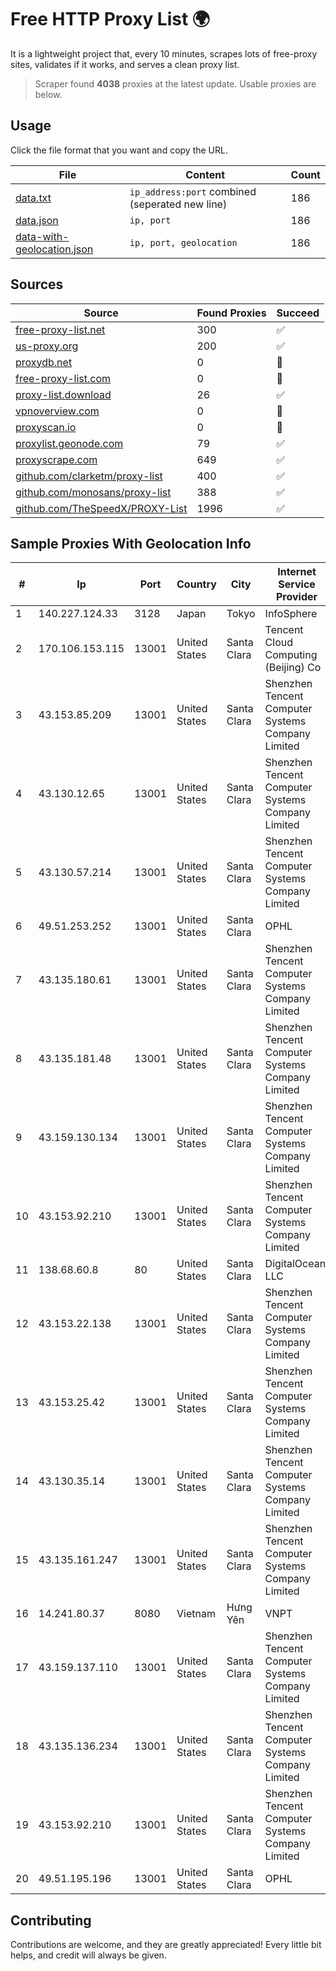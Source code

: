 
# Free HTTP Proxy List 🌍

It is a lightweight project that, every 10 minutes, scrapes lots of free-proxy sites, validates if it works, and serves a clean proxy list.


> Scraper found **4038** proxies at the latest update. Usable proxies are below.

## Usage

Click the file format that you want and copy the URL.


|File|Content|Count|
|----|-------|-----|
|[data.txt](https://raw.githubusercontent.com/themiralay/Proxy-List-World/master/data.txt)|`ip_address:port` combined (seperated new line)|186|
|[data.json](https://raw.githubusercontent.com/themiralay/Proxy-List-World/master/data.json)|`ip, port`|186|
|[data-with-geolocation.json](https://raw.githubusercontent.com/themiralay/Proxy-List-World/master/data-with-geolocation.json)|`ip, port, geolocation`|186|

## Sources

|Source|Found Proxies|Succeed|
|------|-------------|-------|
|[free-proxy-list.net](https://free-proxy-list.net)|300|✅|
|[us-proxy.org](https://www.us-proxy.org)|200|✅|
|[proxydb.net](http://proxydb.net)|0|🚫|
|[free-proxy-list.com](https://free-proxy-list.com/?page=&port=&type%5B%5D=http&type%5B%5D=https&up_time=0&search=Search)|0|🚫|
|[proxy-list.download](https://www.proxy-list.download/HTTP)|26|✅|
|[vpnoverview.com](https://vpnoverview.com/privacy/anonymous-browsing/free-proxy-servers)|0|🚫|
|[proxyscan.io](https://www.proxyscan.io)|0|🚫|
|[proxylist.geonode.com](https://proxylist.geonode.com/api/proxy-list?limit=300&page=1&sort_by=lastChecked&sort_type=desc&protocols=http,https)|79|✅|
|[proxyscrape.com](https://api.proxyscrape.com/v2/?request=displayproxies&protocol=http&timeout=10000&country=all&ssl=all&anonymity=all)|649|✅|
|[github.com/clarketm/proxy-list](https://raw.githubusercontent.com/clarketm/proxy-list/master/proxy-list-raw.txt)|400|✅|
|[github.com/monosans/proxy-list](https://raw.githubusercontent.com/monosans/proxy-list/main/proxies/http.txt)|388|✅|
|[github.com/TheSpeedX/PROXY-List](https://raw.githubusercontent.com/TheSpeedX/PROXY-List/master/http.txt)|1996|✅|


## Sample Proxies With Geolocation Info

|#|Ip|Port|Country|City|Internet Service Provider|
|-|--|----|-------|----|-------------------------|
|1|140.227.124.33|3128|Japan|Tokyo|InfoSphere|
|2|170.106.153.115|13001|United States|Santa Clara|Tencent Cloud Computing (Beijing) Co|
|3|43.153.85.209|13001|United States|Santa Clara|Shenzhen Tencent Computer Systems Company Limited|
|4|43.130.12.65|13001|United States|Santa Clara|Shenzhen Tencent Computer Systems Company Limited|
|5|43.130.57.214|13001|United States|Santa Clara|Shenzhen Tencent Computer Systems Company Limited|
|6|49.51.253.252|13001|United States|Santa Clara|OPHL|
|7|43.135.180.61|13001|United States|Santa Clara|Shenzhen Tencent Computer Systems Company Limited|
|8|43.135.181.48|13001|United States|Santa Clara|Shenzhen Tencent Computer Systems Company Limited|
|9|43.159.130.134|13001|United States|Santa Clara|Shenzhen Tencent Computer Systems Company Limited|
|10|43.153.92.210|13001|United States|Santa Clara|Shenzhen Tencent Computer Systems Company Limited|
|11|138.68.60.8|80|United States|Santa Clara|DigitalOcean, LLC|
|12|43.153.22.138|13001|United States|Santa Clara|Shenzhen Tencent Computer Systems Company Limited|
|13|43.153.25.42|13001|United States|Santa Clara|Shenzhen Tencent Computer Systems Company Limited|
|14|43.130.35.14|13001|United States|Santa Clara|Shenzhen Tencent Computer Systems Company Limited|
|15|43.135.161.247|13001|United States|Santa Clara|Shenzhen Tencent Computer Systems Company Limited|
|16|14.241.80.37|8080|Vietnam|Hưng Yên|VNPT|
|17|43.159.137.110|13001|United States|Santa Clara|Shenzhen Tencent Computer Systems Company Limited|
|18|43.135.136.234|13001|United States|Santa Clara|Shenzhen Tencent Computer Systems Company Limited|
|19|43.153.92.210|13001|United States|Santa Clara|Shenzhen Tencent Computer Systems Company Limited|
|20|49.51.195.196|13001|United States|Santa Clara|OPHL|



## Contributing

Contributions are welcome, and they are greatly appreciated! Every
little bit helps, and credit will always be given.

